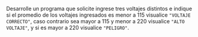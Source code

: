 Desarrolle un programa que solicite ingrese tres voltajes distintos e indique si el promedio de los voltajes ingresados es menor a 115 visualice `"VOLTAJE CORRECTO"`, caso contrario sea mayor a 115 y menor a 220 visualice `"ALTO VOLTAJE"`, y si es mayor a 220 visualice `"PELIGRO"`.